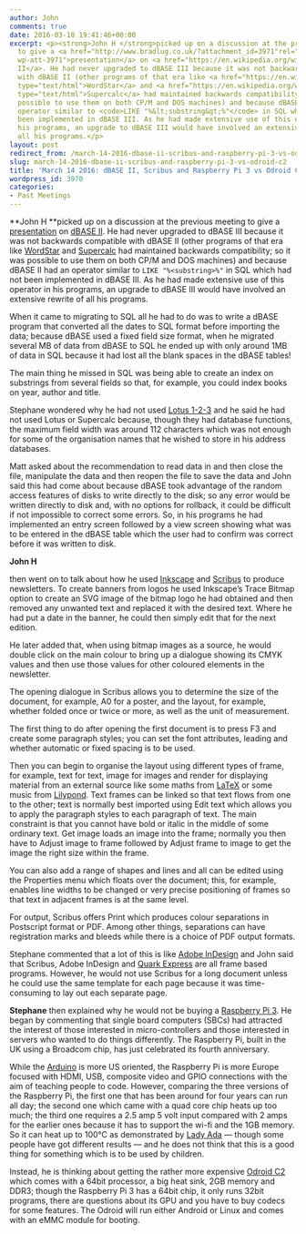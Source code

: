 ```yaml
---
author: John
comments: true
date: 2016-03-18 19:41:46+00:00
excerpt: <p><strong>John H </strong>picked up on a discussion at the previous meeting
  to give a <a href="http://www.bradlug.co.uk/?attachment_id=3971"rel="attachment
  wp-att-3971">presentation</a> on <a href="https://en.wikipedia.org/wiki/DBase" type="text/html">dBASE
  II</a>. He had never upgraded to dBASE III because it was not backwards compatible
  with dBASE II (other programs of that era like <a href="https://en.wikipedia.org/wiki/WordStar"
  type="text/html">WordStar</a> and <a href="https://en.wikipedia.org/wiki/SuperCalc"
  type="text/html">Supercalc</a> had maintained backwards compatibility; so it was
  possible to use them on both CP/M and DOS machines) and because dBASE II had an
  operator similar to <code>LIKE "%&lt;substring&gt;%"</code> in SQL which had not
  been implemented in dBASE III. As he had made extensive use of this operator in
  his programs, an upgrade to dBASE III would have involved an extensive rewrite of
  all his programs.</p>
layout: post
redirect_from: /march-14-2016-dbase-ii-scribus-and-raspberry-pi-3-vs-odroid-c2
slug: march-14-2016-dbase-ii-scribus-and-raspberry-pi-3-vs-odroid-c2
title: 'March 14 2016: dBASE II, Scribus and Raspberry Pi 3 vs Odroid C2'
wordpress_id: 3970
categories:
- Past Meetings
---
```


**John H **picked up on a discussion at the previous meeting to give a [presentation](http://www.bradlug.co.uk/march-14-2016-dbase-ii-scribus-and-raspberry-pi-3-vs-odroid-c2/dbase_ii/) on [dBASE II](https://en.wikipedia.org/wiki/DBase). He had never upgraded to dBASE III because it was not backwards compatible with dBASE II (other programs of that era like [WordStar](https://en.wikipedia.org/wiki/WordStar) and [Supercalc](https://en.wikipedia.org/wiki/SuperCalc) had maintained backwards compatibility; so it was possible to use them on both CP/M and DOS machines) and because dBASE II had an operator similar to `LIKE "%<substring>%"` in SQL which had not been implemented in dBASE III. As he had made extensive use of this operator in his programs, an upgrade to dBASE III would have involved an extensive rewrite of all his programs.




When it came to migrating to SQL all he had to do was to write a dBASE program that converted all the dates to SQL format before importing the data; because dBASE used a fixed field size format, when he migrated several MB of data from dBASE to SQL he ended up with only around 1MB of data in SQL because it had lost all the blank spaces in the dBASE tables!




The main thing he missed in SQL was being able to create an index on substrings from several fields so that, for example, you could index books on year, author and title.




Stephane wondered why he had not used [Lotus 1-2-3](https://en.wikipedia.org/wiki/Lotus_1-2-3) and he said he had not used Lotus or Supercalc because, though they had database functions, the maximum field width was around 112 characters which was not enough for some of the organisation names that he wished to store in his address databases.




Matt asked about the recommendation to read data in and then close the file, manipulate the data and then reopen the file to save the data and John said this had come about because dBASE took advantage of the random access features of disks to write directly to the disk; so any error would be written directly to disk and, with no options for rollback, it could be difficult if not impossible to correct some errors. So, in his programs he had implemented an entry screen followed by a view screen showing what was to be entered in the dBASE table which the user had to confirm was correct before it was written to disk.




**John H**

then went on to talk about how he used [Inkscape](https://inkscape.org/en/) and [Scribus](https://www.scribus.net/) to produce newsletters. To create banners from logos he used Inkscape’s Trace Bitmap option to create an SVG image of the bitmap logo he had obtained and then removed any unwanted text and replaced it with the desired text. Where he had put a date in the banner, he could then simply edit that for the next edition.




He later added that, when using bitmap images as a source, he would double click on the main colour to bring up a dialogue showing its CMYK values and then use those values for other coloured elements in the newsletter.




The opening dialogue in Scribus allows you to determine the size of the document, for example, A0 for a poster, and the layout, for example, whether folded once or twice or more, as well as the unit of measurement.




The first thing to do after opening the first document is to press F3 and create some paragraph styles; you can set the font attributes, leading and whether automatic or fixed spacing is to be used.




Then you can begin to organise the layout using different types of frame, for example, text for text, image for images and render for displaying material from an external source like some maths from [LaTeX](https://www.latex-project.org/) or some music from [Lilypond](http://www.lilypond.org/). Text frames can be linked so that text flows from one to the other; text is normally best imported using Edit text which allows you to apply the paragraph styles to each paragraph of text. The main constraint is that you cannot have bold or italic in the middle of some ordinary text. Get image loads an image into the frame; normally you then have to Adjust image to frame followed by Adjust frame to image to get the image the right size within the frame.




You can also add a range of shapes and lines and all can be edited using the Properties menu which floats over the document; this, for example, enables line widths to be changed or very precise positioning of frames so that text in adjacent frames is at the same level.




For output, Scribus offers Print which produces colour separations in Postscript format or PDF. Among other things, separations can have registration marks and bleeds while there is a choice of PDF output formats.




Stephane commented that a lot of this is like [Adobe InDesign](http://www.adobe.com/uk/products/indesign.html) and John said that Scribus, Adobe InDesign and [Quark Express](http://www.quark.com/Products/QuarkXPress/) are all frame based programs. However, he would not use Scribus for a long document unless he could use the same template for each page because it was time-consuming to lay out each separate page.




**Stephane** then explained why he would not be buying a [Raspberry Pi 3](https://www.raspberrypi.org/products/raspberry-pi-3-model-b/). He began by commenting that single board computers (SBCs) had attracted the interest of those interested in micro-controllers and those interested in servers who wanted to do things differently. The Raspberry Pi, built in the UK using a Broadcom chip, has just celebrated its fourth anniversary.




While the [Arduino](https://en.wikipedia.org/wiki/Arduino) is more US oriented, the Raspberry Pi is more Europe focused with HDMI, USB, composite video and GPIO connections with the aim of teaching people to code. However, comparing the three versions of the Raspberry Pi, the first one that has been around for four years can run all day; the second one which came with a quad core chip heats up too much; the third one requires a 2.5 amp 5 volt input compared with 2 amps for the earlier ones because it has to support the wi-fi and the 1GB memory. So it can heat up to 100°C as demonstrated by [Lady Ada](https://www.youtube.com/watch?v=xErhrKptuy4) — though some people have got different results — and he does not think that this is a good thing for something which is to be used by children.




Instead, he is thinking about getting the rather more expensive [Odroid C2](http://www.liymo.com/mc-odroid/hardkernel-odroid-c2/hardkernel-odroid-c2-board) which comes with a 64bit processor, a big heat sink, 2GB memory and DDR3; though the Raspberry Pi 3 has a 64bit chip, it only runs 32bit programs, there are questions about its GPU and you have to buy codecs for some features. The Odroid will run either Android or Linux and comes with an eMMC module for booting.
